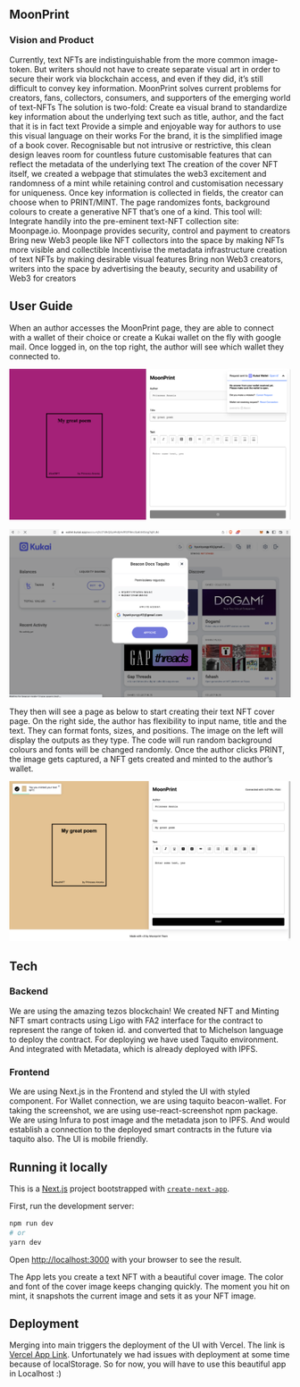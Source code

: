 ## MoonPrint

### Vision and Product

Currently, text NFTs are indistinguishable from the more common image-token. But writers should not have to create separate visual art in order to secure their work via blockchain access, and even if they did, it’s still difficult to convey key information.
MoonPrint solves current problems for creators, fans, collectors, consumers, and supporters of the emerging world of text-NFTs
The solution is two-fold:
Create ea visual brand to standardize key information about the underlying text such as title, author, and the fact that it is in fact text
Provide a simple and enjoyable way for authors to use this visual language on their works
For the brand, it is the simplified image of a book cover. Recognisable but not intrusive or restrictive, this clean design leaves room for countless future customisable features that can reflect the metadata of the underlying text
The creation of the cover NFT itself, we created a webpage that stimulates the web3 excitement and randomness of a mint while retaining control and customisation necessary for uniqueness. Once key information is collected in fields, the creator can choose when to PRINT/MINT. The page randomizes fonts, background colours to create a generative NFT that’s one of a kind.
This tool will:
Integrate handily into the pre-eminent text-NFT collection site: Moonpage.io. Moonpage provides security, control and payment to creators
Bring new Web3 people like NFT collectors into the space by making NFTs more visible and collectible
Incentivise the metadata infrastructure creation of text NFTs by making desirable visual features
Bring non Web3 creators, writers into the space by advertising the beauty, security and usability of Web3 for creators

## User Guide

When an author accesses the MoonPrint page, they are able to connect with a wallet of their choice or create a Kukai wallet on the fly with google mail. Once logged in, on the top right, the author will see which wallet they connected to.

![WalletConnection](https://github.com/julibi/moonprint/blob/main/public/WalletConnection.png)

![WalletConnection in another tab](https://github.com/julibi/moonprint/blob/main/public/WalletConnectionII.png)

They then will see a page as below to start creating their text NFT cover page.
On the right side, the author has flexibility to input name, title and the text. They can format fonts, sizes, and positions. The image on the left will display the outputs as they type. The code will run random background colours and fonts will be changed randomly.
Once the author clicks PRINT, the image gets captured, a NFT gets created and minted to the author’s wallet.

![Minting](https://github.com/julibi/moonprint/blob/main/public/Minting.png)

## Tech

### Backend

We are using the amazing tezos blockchain! We created NFT and Minting NFT smart contracts using Ligo with FA2 interface for the contract to represent the range of token id. and converted that to Michelson language to deploy the contract. For deploying we have used Taquito environment. And integrated with Metadata, which is already deployed with IPFS.

### Frontend

We are using Next.js in the Frontend and styled the UI with styled component. For Wallet connection, we are using taquito beacon-wallet. For taking the screenshot, we are using use-react-screenshot npm package. We are using Infura to post image and the metadata json to IPFS. And would establish a connection to the deployed smart contracts in the future via taquito also. The UI is mobile friendly.

## Running it locally

This is a [Next.js](https://nextjs.org/) project bootstrapped with [`create-next-app`](https://github.com/vercel/next.js/tree/canary/packages/create-next-app).

First, run the development server:

```bash
npm run dev
# or
yarn dev
```

Open [http://localhost:3000](http://localhost:3000) with your browser to see the result.

The App lets you create a text NFT with a beautiful cover image. The color and font of the cover image keeps changing quickly. The moment you hit on mint, it snapshots the current image and sets it as your NFT image.

## Deployment

Merging into main triggers the deployment of the UI with Vercel. The link is [Vercel App Link](moonprint-8zxipwdwx-julibi.vercel.app). Unfortunately we had issues with deployment at some time because of localStorage. So for now, you will have to use this beautiful app in Localhost :)
